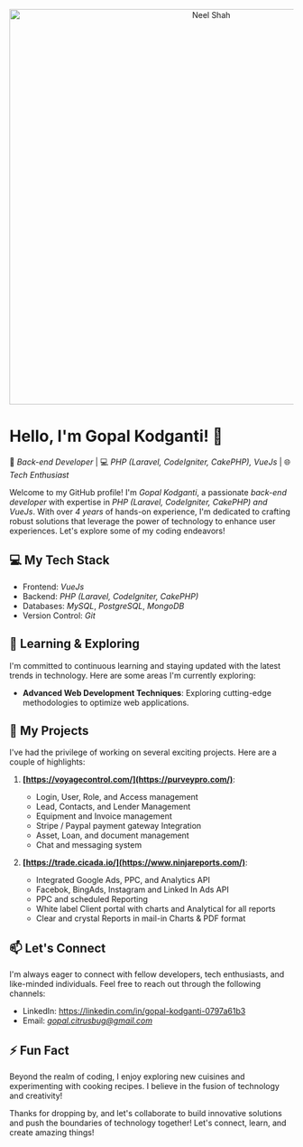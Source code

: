 <p align="center">
  <img src="https://media.giphy.com/media/RbDKaczqWovIugyJmW/giphy.gif?cid=790b7611rhxuojntb4rwxebjo5g5ki7ql4nsxhl8t0nq0a5j&ep=v1_gifs_search&rid=giphy.gif&ct=g" alt="Neel Shah" width="700"/>
</p>

# Hello, I'm Gopal Kodganti! 👋

🚀 *Back-end Developer* | 💻 *PHP (Laravel, CodeIgniter, CakePHP), VueJs* | 🌐 *Tech Enthusiast*

Welcome to my GitHub profile! I'm *Gopal Kodganti*, a passionate *back-end developer* with expertise in *PHP (Laravel, CodeIgniter, CakePHP) and VueJs*. With over *4 years* of hands-on experience, I'm dedicated to crafting robust solutions that leverage the power of technology to enhance user experiences. Let's explore some of my coding endeavors!

## 💻 My Tech Stack

- Frontend: *VueJs*
- Backend: *PHP (Laravel, CodeIgniter, CakePHP)*
- Databases: *MySQL*, *PostgreSQL*, *MongoDB*
- Version Control: *Git*

## 🌱 Learning & Exploring

I'm committed to continuous learning and staying updated with the latest trends in technology. Here are some areas I'm currently exploring:

- **Advanced Web Development Techniques**: Exploring cutting-edge methodologies to optimize web applications.

## 🚀 My Projects

I've had the privilege of working on several exciting projects. Here are a couple of highlights:

1. **[https://voyagecontrol.com/](https://purveypro.com/)**:
    - Login, User, Role, and Access management
    - Lead, Contacts, and Lender Management
    - Equipment and Invoice management
    - Stripe / Paypal payment gateway Integration 
    - Asset, Loan, and document management
    - Chat and messaging system

2. **[https://trade.cicada.io/](https://www.ninjareports.com/)**:
    - Integrated Google Ads, PPC, and Analytics API
    - Facebok, BingAds, Instagram and Linked In Ads API
    - PPC and scheduled Reporting 
    - White label Client portal with charts and Analytical for all reports 
    - Clear and crystal Reports in mail-in Charts & PDF format  

## 📫 Let's Connect

I'm always eager to connect with fellow developers, tech enthusiasts, and like-minded individuals. Feel free to reach out through the following channels:

- LinkedIn: https://linkedin.com/in/gopal-kodganti-0797a61b3
- Email: *gopal.citrusbug@gmail.com*

## ⚡ Fun Fact

Beyond the realm of coding, I enjoy exploring new cuisines and experimenting with cooking recipes. I believe in the fusion of technology and creativity!

Thanks for dropping by, and let's collaborate to build innovative solutions and push the boundaries of technology together! Let's connect, learn, and create amazing things!
